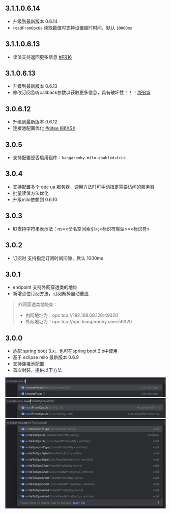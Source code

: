 ## 3.1.1.0.6.14

- 升级到最新版本 0.6.14
- `readFromOpcUa` 读取数值时支持设置超时时间，默认 `10000ms`

## 3.1.1.0.6.13

- 读值支持返回更多信息 [#PR16](https://github.com/kangaroo1122/milo-spring-boot-starter/pull/16)

## 3.1.0.6.13

- 升级到最新版本 0.6.13
- 修改订阅监听callback参数以获取更多信息，具有破坏性！！！[#PR15](https://github.com/kangaroo1122/milo-spring-boot-starter/pull/15)

## 3.0.6.12

- 升级到最新版本 0.6.12
- 连接池配置优化 [#gitee I86XSX](https://gitee.com/vampire001/milo-spring-boot-starter/issues/I86XSX)

## 3.0.5

- 支持配置是否启用组件：`kangaroohy.milo.enabled=true`

## 3.0.4

- 支持配置多个 opc ua 服务器，调用方法时可手动指定需要访问的服务器
- 批量读值方法优化
- 升级milo依赖到 0.6.10

## 3.0.3

- ID支持字符串表示法：ns=<命名空间索引>;<标识符类型>=<标识符>

## 3.0.2 

- 订阅时 支持指定订阅时间间隙，默认 1000ms

## 3.0.1

- endpoint 支持外网穿透类的地址
- 新增点位订阅方法，订阅断掉自动重连

> 外网穿透类地址如：
> - 内网地址为：opc.tcp://192.168.68.128:49320
> - 外网地址为：opc.tcp://opc.kangaroohy.com:59320

## 3.0.0

- 适配 spring boot 3.x，也可在spring boot 2.x中使用
- 基于 eclipse milo 最新版本 0.6.9
- 支持连接池配置
- 首次封装，提供以下方法

![img_1.png](screenshot/img_1.png)
![img_2.png](screenshot/img_2.png)
![img_3.png](screenshot/img_3.png)
